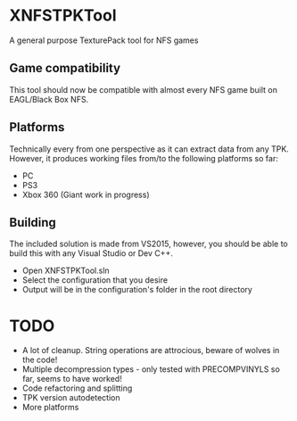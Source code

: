 # XNFSTPKTool

A general purpose TexturePack tool for NFS games

## Game compatibility

This tool should now be compatible with almost every NFS game built on EAGL/Black Box NFS.

## Platforms

Technically every from one perspective as it can extract data from any TPK.
However, it produces working files from/to the following platforms so far:

- PC
- PS3
- Xbox 360 (Giant work in progress)

## Building

The included solution is made from VS2015, however, you should be able to build this with any Visual Studio or Dev C++.

- Open XNFSTPKTool.sln
- Select the configuration that you desire
- Output will be in the configuration's folder in the root directory

# TODO

- A lot of cleanup. String operations are attrocious, beware of wolves in the code!
- Multiple decompression types - only tested with PRECOMPVINYLS so far, seems to have worked!
- Code refactoring and splitting
- TPK version autodetection
- More platforms
